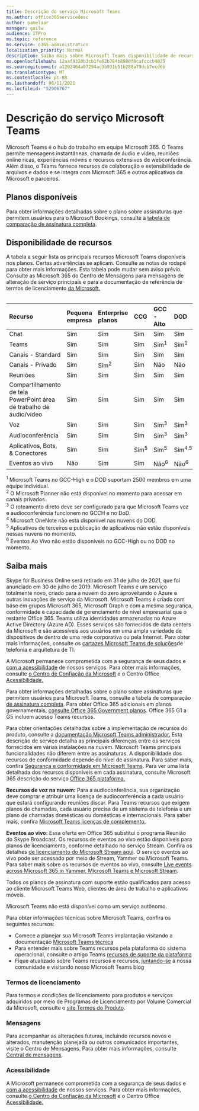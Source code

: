 ```yaml
---
title: Descrição do serviço Microsoft Teams
ms.author: office365servicedesc
author: pamelaar
manager: gailw
audience: ITPro
ms.topic: reference
ms.service: o365-administration
localization_priority: Normal
description: Saiba mais sobre Microsoft Teams disponibilidade de recursos e serviços em Microsoft 365 e Office 365 planos.
ms.openlocfilehash: 12aaf9320b3cb1fe62b784b8900f6cafcccb4025
ms.sourcegitcommit: a1202464a07294ac3b931b51b288a79dcb7ecd6b
ms.translationtype: MT
ms.contentlocale: pt-BR
ms.lasthandoff: 06/11/2021
ms.locfileid: "52906767"
---
```

# <a name="microsoft-teams-service-description"></a>Descrição do serviço Microsoft Teams

Microsoft Teams é o hub do trabalho em equipe Microsoft 365. O Teams permite mensagens instantâneas, chamada de áudio e vídeo, reuniões online ricas, experiências móveis e recursos extensivos de webconferência. Além disso, o Teams fornece recursos de colaboração e extensibilidade de arquivos e dados e se integra com Microsoft 365 e outros aplicativos da Microsoft e parceiros.

## <a name="available-plans"></a>Planos disponíveis

Para obter informações detalhadas sobre o plano sobre assinaturas que permitem usuários para o Microsoft Bookings, consulte a [tabela de comparação de assinatura completa](https://go.microsoft.com/fwlink/?linkid=2139145).

## <a name="feature-availability"></a>Disponibilidade de recursos

A tabela a seguir lista os principais recursos Microsoft Teams disponíveis nos planos. Certas advertências se aplicam. Consulte as notas de rodapé para obter mais informações. Esta tabela pode mudar sem aviso prévio. Consulte as Microsoft 365 do Centro de Mensagens para mensagens de alteração de serviço principais e para a documentação de referência de termos de licenciamento [da Microsoft.](https://www.microsoft.com/licensing/product-licensing/products)<br><br>

| Recurso | Pequena empresa | Enterprise planos | CCG | GCC - Alto | DOD | Educação |
|:-----|:-----|:-----|:-----|:-----|:-----|:-----|
|Chat  <br/> |Sim  <br/> |Sim  <br/> |Sim  <br/> |Sim  <br/> |Sim  <br/> |Sim  <br/> |
|Teams  <br/> |Sim <br/> |Sim <br/> |Sim <br/> |Sim<sup>1</sup>  <br/> |Sim<sup>1</sup>  <br/> |Sim  <br/> |
|Canais - Standard  <br/> |Sim  <br/> |Sim  <br/> |Sim  <br/> |Sim  <br/> |Sim  <br/> |Sim  <br/> |
|Canais - Privado  <br/> |Sim  <br/> |Sim<sup>2</sup>  <br/> |Sim <br/> |Não  <br/> |Não <br/> |Sim  <br/> |
|Reuniões  <br/> |Sim  <br/> |Sim  <br/> |Sim  <br/> |Sim  <br/> |Sim  <br/> |Sim  <br/> |
|Compartilhamento de tela PowerPoint área de trabalho de áudio/vídeo <br/> |Sim  <br/> |Sim  <br/> |Sim  <br/> |Sim  <br/> |Sim  <br/> |Sim  <br/> |
|Voz  <br/> |Sim  <br/> |Sim  <br/> |Sim  <br/> |Sim<sup>3</sup>  <br/> |Sim<sup>3</sup>  <br/> |Sim  <br/> |
|Audioconferência  <br/> |Sim  <br/> |Sim  <br/> |Sim  <br/> |Sim<sup>3</sup>  <br/> |Sim<sup>3</sup>  <br/> |Sim  <br/> |
|Aplicativos, Bots, & Conectores  <br/> |Sim  <br/> |Sim  <br/> |Sim<sup>5</sup>  <br/> |Sim<sup>5</sup>  <br/> |Sim<sup>4,5</sup>  <br/> |Sim  <br/> |
|Eventos ao vivo  <br/> |Não  <br/> |Sim  <br/> |Sim  <br/> |Não<sup>6</sup>  <br/> |Não<sup>6</sup>  <br/> |Sim  <br/> |

<sup>1</sup> Microsoft Teams no GCC-High e o DOD suportam 2500 membros em uma equipe individual.<br/>
<sup>2</sup> O Microsoft Planner não está disponível no momento para acessar em canais privados.<br/>
<sup>3</sup> O roteamento direto deve ser configurado para que Microsoft Teams voz e audioconferência funcionem no GCCH e no DoD.<br/>
<sup>4</sup> Microsoft OneNote não está disponível nas nuvens do DOD.<br/>
<sup>5</sup> Aplicativos de terceiros e publicação de aplicativos não estão disponíveis nessas nuvens no momento.<br/>
<sup>6</sup> Eventos Ao Vivo não estão disponíveis no GCC-High ou no DOD no momento.<br/>

## <a name="learn-more"></a>Saiba mais

Skype for Business Online será retirado em 31 de julho de [](https://techcommunity.microsoft.com/t5/Microsoft-Teams-Blog/Skype-for-Business-Online-to-Be-Retired-in-2021/ba-p/777833) 2021, que foi anunciado em 30 de julho de 2019. Microsoft Teams é um serviço totalmente novo, criado para a nuvem do zero aproveitando o Azure e outras inovações de serviço da Microsoft. Microsoft Teams é criado com base em grupos Microsoft 365, Microsoft Graph e com a mesma segurança, conformidade e capacidade de gerenciamento de nível empresarial que o restante Office 365. Teams utiliza identidades armazenadas no Azure Active Directory (Azure AD). Esses serviços são fornecidos de data centers da Microsoft e são acessíveis aos usuários em uma ampla variedade de dispositivos de dentro de uma rede corporativa ou pela Internet. Para obter mais informações, consulte os [cartazes Microsoft Teams de soluções](/microsoftteams/teams-architecture-solutions-posters)de telefonia e arquitetura de TI.

A Microsoft permanece comprometida com a segurança de seus dados e [com a acessibilidade](https://www.microsoft.com/trust-center/compliance/accessibility) de nossos serviços. Para obter mais informações, consulte [o Centro de Confiação da Microsoft](https://www.microsoft.com/trust-center) e o Centro Office [Acessibilidade.](https://support.office.com/article/Office-Accessibility-Center-Resources-for-people-with-disabilities-ecab0fcf-d143-4fe8-a2ff-6cd596bddc6d)

Para obter informações detalhadas sobre o plano sobre assinaturas que permitem usuários para Microsoft Teams, consulte a tabela de comparação [de assinatura completa](https://go.microsoft.com/fwlink/?linkid=2139145). Para obter Office 365 adicionais em planos governamentais, [consulte Office 365 Government planos](https://www.microsoft.com/microsoft-365/government/compare-office-365-government-plans). Office 365 G1 a G5 incluem acesso Teams recursos.

Para obter orientações detalhadas sobre a implementação de recursos do produto, consulte a [documentação Microsoft Teams administrador.](/MicrosoftTeams) Esta descrição de serviço detalha as principais diferenças entre os serviços fornecidos em várias instalações na nuvem. Microsoft Teams principais funcionalidades não diferem entre as assinaturas. A disponibilidade dos recursos de conformidade depende do nível de assinatura. Para saber mais, confira [Segurança e conformidade em Microsoft Teams](/microsoftteams/security-compliance-overview). Para ver uma lista detalhada dos recursos disponíveis em cada assinatura, consulte Microsoft 365 descrição do serviço [Office 365 plataforma.](/office365/servicedescriptions/office-365-platform-service-description/office-365-platform-service-description)

**Recursos de voz na nuvem:** Para a audioconferência, sua organização deve comprar e atribuir uma licença de audioconferência a cada usuário que estará configurando reuniões discar. Para Teams recursos que exigem planos de chamadas, cada usuário precisa de um sistema de telefonia e um plano de chamadas domésticas ou domésticas e internacionais. Para saber mais, confira [Microsoft Teams licenças de complemento.](/microsoftteams/teams-add-on-licensing/microsoft-teams-add-on-licensing)

**Eventos ao vivo:** Essa oferta em Office 365 substitui o programa Reunião do Skype Broadcast. Os recursos de eventos ao vivo estão disponíveis para planos de licenciamento, conforme detalhado no serviço Stream. Confira os detalhes [de licenciamento do Microsoft Stream aqui](/stream/license-overview). O serviço eventos ao vivo pode ser acessado por meio de Stream, Yammer ou Microsoft Teams. Para saber mais sobre os recursos de eventos ao vivo, consulte [Live events across Microsoft 365 in Yammer, Microsoft Teams e Microsoft Stream](/stream/live-event-m365).

Todos os planos de assinatura com suporte estão qualificados para acesso ao cliente Microsoft Teams Web, clientes de área de trabalho e aplicativos móveis.

Microsoft Teams não está disponível como um serviço autônomo.

Para obter informações técnicas sobre Microsoft Teams, confira os seguintes recursos:

- Comece a planejar sua Microsoft Teams implantação visitando a documentação [Microsoft Teams técnica](https://aka.ms/SuccessWithTeams)
- Para entender mais sobre Teams recursos pela plataforma do sistema operacional, consulte o artigo Teams [recursos de suporte da plataforma](https://aka.ms/teamsfeaturesbyplatform)
- Fique atualizado sobre Teams recursos e recursos, [juntando-se](https://aka.ms/TeamsBlog) à nossa comunidade e visitando nosso Microsoft Teams blog

### <a name="licensing-terms"></a>Termos de licenciamento

Para termos e condições de licenciamento para produtos e serviços adquiridos por meio de Programas de Licenciamento por Volume Comercial da Microsoft, consulte o [site Termos do Produto](https://www.microsoft.com/licensing/terms/).

### <a name="messaging"></a>Mensagens

Para acompanhar as alterações futuras, incluindo recursos novos e alterados, manutenção planejada ou outros comunicados importantes, visite o Centro de Mensagens. Para obter mais informações, consulte [Central de mensagens](/microsoft-365/admin/manage/message-center).

### <a name="accessibility"></a>Acessibilidade

A Microsoft permanece comprometida com a segurança de seus dados e [com a acessibilidade](https://www.microsoft.com/trust-center/compliance/accessibility) de nossos serviços. Para obter mais informações, consulte [o Centro de Confiação da Microsoft](https://www.microsoft.com/trust-center) e o Centro Office [Acessibilidade.](https://support.office.com/article/ecab0fcf-d143-4fe8-a2ff-6cd596bddc6d)
